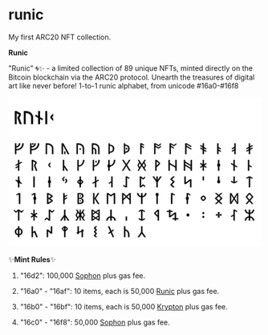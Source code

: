 # runic
My first ARC20 NFT collection.

**Runic**

"Runic" 🌀✨ - a limited collection of 89 unique NFTs, minted directly on the Bitcoin blockchain via the ARC20 protocol. Unearth the treasures of digital art like never before! 1-to-1 runic alphabet, from unicode #16a0-#16f8

![Runic Logo](/runic-s.png "Runic Logo")

✨**Mint Rules**✨

1. "16d2": 100,000 [Sophon](https://bitatom.io/token/sophon "Sophon token") plus gas fee.

2. "16a0" - "16af": 10 items, each is 50,000 [Runic](https://bitatom.io/arc20/runic "Runic token") plus gas fee.

3. "16b0" - "16bf": 10 items, each is 50,000 [Krypton](https://bitatom.io/arc20/krypton "Krypton token") plus gas fee.

4. "16c0" - "16f8": 50,000 [Sophon](https://bitatom.io/token/sophon "Sophon token") plus gas fee.
